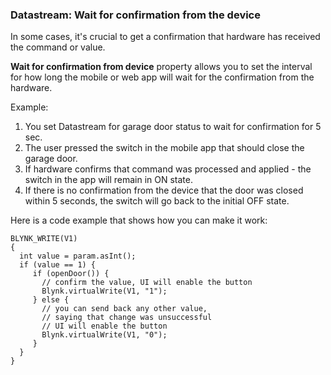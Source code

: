 ### Datastream: Wait for confirmation from the device

In some cases, it's crucial to get a confirmation that hardware has received the command or value.

**Wait for confirmation from device** property allows you to set the interval for how long the mobile or web app will wait for the confirmation from the hardware.

Example: 
1. You set Datastream for garage door status to wait for confirmation for 5 sec. 
2. The user pressed the switch in the mobile app that should close the garage door.
3. If hardware confirms that command was processed and applied - the switch in the app will remain in ON state.
4. If there is no confirmation from the device that the door was closed within 5 seconds, the switch will go back to the initial OFF state.


Here is a code example that shows how you can make it work:

```
BLYNK_WRITE(V1)
{   
  int value = param.asInt();
  if (value == 1) {
     if (openDoor()) {
       // confirm the value, UI will enable the button
       Blynk.virtualWrite(V1, "1");
     } else {
       // you can send back any other value, 
       // saying that change was unsuccessful
       // UI will enable the button
       Blynk.virtualWrite(V1, "0");
     }
  }
}
```
